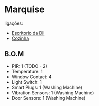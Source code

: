 # Marquise

ligações:
- [Escritorio da Dii](./escritorio_dii.md)
- [Cozinha](./cozinha.md)


## B.O.M

- PIR: 1 (TODO - 2)
- Temperature: 1
- Window Contact: 4
- Light Switch: 1
- Smart Plugs: 1 (Washing Machine)
- Vibration Sensors: 1 (Washing Machine)
- Door Sensors: 1 (Washing Machine)
